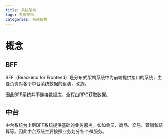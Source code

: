 ```yaml
---
title: 系统架构
tags: 系统架构
categories: 系统架构
---
```




# 概念

## BFF

BFF（Beackend for Frontend）是分布式架构系统中为前端提供接口的系统，主要负责对各个中台系统数据的组装，改造。

因此BFF系统并不连接数据库，全程由RPC获取数据。



## 中台

中台系统为上层BFF系统提供基础的业务服务。如如会员、商品、交易、营销和结算等。因此中台系统主要按照业务划分各个微服务。

